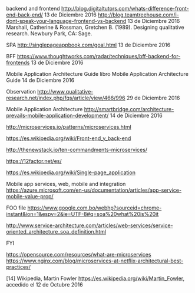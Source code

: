 
backend and frontend
http://blog.digitaltutors.com/whats-difference-front-end-back-end/
13 de Diciembre 2016
http://blog.teamtreehouse.com/i-dont-speak-your-language-frontend-vs-backend
13 de Diciembre 2016
Marshall, Catherine & Rossman, Gretchen B. (1989). Designing qualitative research. Newbury Park, CA: Sage.

SPA
http://singlepageappbook.com/goal.html
13 de Diciembre 2016

BFF
https://www.thoughtworks.com/radar/techniques/bff-backend-for-frontends
13 de Diciembre 2016

Mobile Application Architecture Guide
libro
Mobile Application Architecture Guide
14 de Diciembre 2016

Observation
http://www.qualitative-research.net/index.php/fqs/article/view/466/996
29 de Diciembre 2016

Mobile Application Architecture
http://smartbridge.com/architecture-prevails-mobile-application-development/
14 de Diciembre 2016

http://microservices.io/patterns/microservices.html

https://es.wikipedia.org/wiki/Front-end_y_back-end

http://thenewstack.io/ten-commandments-microservices/

https://12factor.net/es/

https://es.wikipedia.org/wiki/Single-page_application

Mobile app services, web, mobile and integration
https://azure.microsoft.com/en-us/documentation/articles/app-service-mobile-value-prop/

FOO file
https://www.google.com.bo/webhp?sourceid=chrome-instant&ion=1&espv=2&ie=UTF-8#q=soa%20what%20is%20it

http://www.service-architecture.com/articles/web-services/service-oriented_architecture_soa_definition.html

FYI

https://opensource.com/resources/what-are-microservices
https://www.nginx.com/blog/microservices-at-netflix-architectural-best-practices/

[14] Wikipedia, Martin Fowler
https://es.wikipedia.org/wiki/Martin_Fowler, accedido el 12 de Octubre 2016
